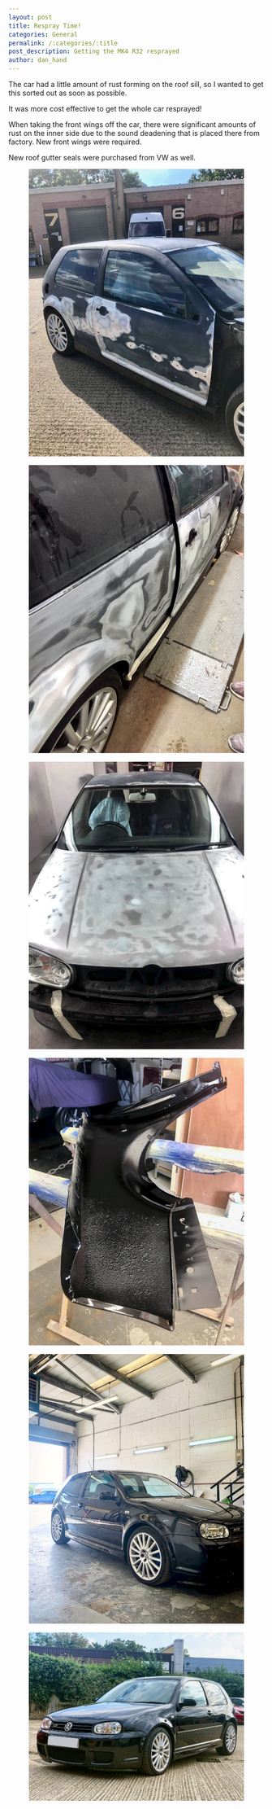 ```yaml
---
layout: post
title: Respray Time! 
categories: General
permalink: /:categories/:title
post_description: Getting the MK4 R32 resprayed 
author: dan_hand
---
```


The car had a little amount of rust forming on the roof sill, so I wanted to get this sorted out as soon as possible.

It was more cost effective to get the whole car resprayed!

When taking the front wings off the car, there were significant amounts of rust on the inner side due to the sound deadening that is placed there from factory. New front wings were required.

New roof gutter seals were purchased from VW as well.

<figure class="full-img"><img src="/assets/images/mk4-r32-respray-1.jpeg" alt="MK4 R32 respray"></figure>
<figure class="full-img"><img src="/assets/images/mk4-r32-respray-2.jpeg" alt="MK4 R32 respray"></figure>
<figure class="full-img"><img src="/assets/images/mk4-r32-respray-3.jpeg" alt="MK4 R32 respray"></figure>
<figure class="full-img"><img src="/assets/images/mk4-r32-respray-4.jpeg" alt="MK4 R32 respray"></figure>
<figure class="full-img"><img src="/assets/images/mk4-r32-respray-5.jpeg" alt="MK4 R32 respray"></figure>
<figure class="full-img"><img src="/assets/images/mk4-r32-respray-6.jpeg" alt="MK4 R32 respray"></figure>

